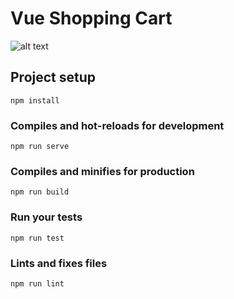 # Vue Shopping Cart

![alt text](https://drive.google.com/file/d/1ur32_YigY2_owIdOd9kf8qXEm5VomGRG/view?usp=sharing)

## Project setup
```
npm install
```

### Compiles and hot-reloads for development
```
npm run serve
```

### Compiles and minifies for production
```
npm run build
```

### Run your tests
```
npm run test
```

### Lints and fixes files
```
npm run lint
```

